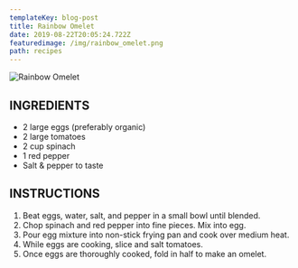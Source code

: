 ```yaml
---
templateKey: blog-post
title: Rainbow Omelet
date: 2019-08-22T20:05:24.722Z
featuredimage: /img/rainbow_omelet.png
path: recipes
---
```

![Rainbow Omelet](/img/rainbow_omelet.png)

## INGREDIENTS

* 2 large eggs (preferably organic)
* 2 large tomatoes
* 2 cup spinach
* 1 red pepper
* Salt & pepper to taste

## INSTRUCTIONS

1. Beat eggs, water, salt, and pepper in a small bowl until blended.
2. Chop spinach and red pepper into fine pieces. Mix into egg.
3. Pour egg mixture into non-stick frying pan and cook over medium heat.
4. While eggs are cooking, slice and salt tomatoes.
5. Once eggs are thoroughly cooked, fold in half to make an omelet.
